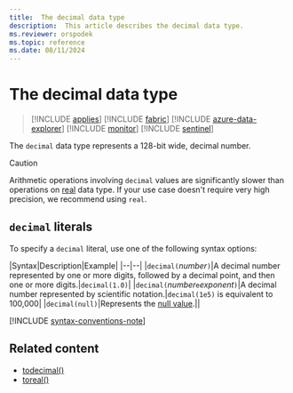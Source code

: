 ```yaml
---
title:  The decimal data type
description:  This article describes the decimal data type.
ms.reviewer: orspodek
ms.topic: reference
ms.date: 08/11/2024
---
```

# The decimal data type

> [!INCLUDE [applies](../../includes/applies-to-version/applies.md)] [!INCLUDE [fabric](../../includes/applies-to-version/fabric.md)] [!INCLUDE [azure-data-explorer](../../includes/applies-to-version/azure-data-explorer.md)] [!INCLUDE [monitor](../../includes/applies-to-version/monitor.md)] [!INCLUDE [sentinel](../../includes/applies-to-version/sentinel.md)]

The `decimal` data type represents a 128-bit wide, decimal number.

> [!CAUTION]
> Arithmetic operations involving `decimal` values are significantly slower than operations on [real](real.md) data type.
> If your use case doesn't require very high precision, we recommend using `real`.

## `decimal` literals

To specify a `decimal` literal, use one of the following syntax options:

|Syntax|Description|Example|
|--|--|
|`decimal(`*number*`)`|A decimal number represented by one or more digits, followed by a decimal point, and then one or more digits.|`decimal(1.0)`|
|`decimal(`*number*`e`*exponent*`)`|A decimal number represented by scientific notation.|`decimal(1e5)` is equivalent to 100,000|
|`decimal(null)`|Represents the [null value](null-values.md).||

[!INCLUDE [syntax-conventions-note](../../includes/syntax-conventions-note.md)]

## Related content

* [todecimal()](../todecimal-function.md)
* [toreal()](../toreal-function.md)

